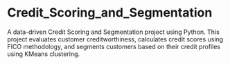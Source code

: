 # Credit_Scoring_and_Segmentation
A data-driven Credit Scoring and Segmentation project using Python. This project evaluates customer creditworthiness, calculates credit scores using FICO methodology, and segments customers based on their credit profiles using KMeans clustering.
